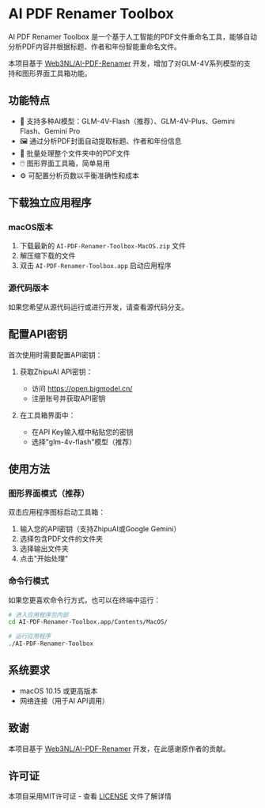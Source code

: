 # AI PDF Renamer Toolbox

AI PDF Renamer Toolbox 是一个基于人工智能的PDF文件重命名工具，能够自动分析PDF内容并根据标题、作者和年份智能重命名文件。

本项目基于 [Web3NL/AI-PDF-Renamer](https://github.com/Web3NL/AI-PDF-Renamer) 开发，增加了对GLM-4V系列模型的支持和图形界面工具箱功能。

## 功能特点

- 🧠 支持多种AI模型：GLM-4V-Flash（推荐）、GLM-4V-Plus、Gemini Flash、Gemini Pro
- 🖼️ 通过分析PDF封面自动提取标题、作者和年份信息
- 📁 批量处理整个文件夹中的PDF文件
- 🖱️ 图形界面工具箱，简单易用
- ⚙️ 可配置分析页数以平衡准确性和成本

## 下载独立应用程序

### macOS版本

1. 下载最新的 `AI-PDF-Renamer-Toolbox-MacOS.zip` 文件
2. 解压缩下载的文件
3. 双击 `AI-PDF-Renamer-Toolbox.app` 启动应用程序

### 源代码版本

如果您希望从源代码运行或进行开发，请查看源代码分支。

## 配置API密钥

首次使用时需要配置API密钥：

1. 获取ZhipuAI API密钥：
   - 访问 https://open.bigmodel.cn/
   - 注册账号并获取API密钥

2. 在工具箱界面中：
   - 在API Key输入框中粘贴您的密钥
   - 选择"glm-4v-flash"模型（推荐）

## 使用方法

### 图形界面模式（推荐）

双击应用程序图标启动工具箱：
1. 输入您的API密钥（支持ZhipuAI或Google Gemini）
2. 选择包含PDF文件的文件夹
3. 选择输出文件夹
4. 点击"开始处理"

### 命令行模式

如果您更喜欢命令行方式，也可以在终端中运行：

```bash
# 进入应用程序包内部
cd AI-PDF-Renamer-Toolbox.app/Contents/MacOS/

# 运行应用程序
./AI-PDF-Renamer-Toolbox
```

## 系统要求

- macOS 10.15 或更高版本
- 网络连接（用于AI API调用）

## 致谢

本项目基于 [Web3NL/AI-PDF-Renamer](https://github.com/Web3NL/AI-PDF-Renamer) 开发，在此感谢原作者的贡献。

## 许可证

本项目采用MIT许可证 - 查看 [LICENSE](LICENSE) 文件了解详情